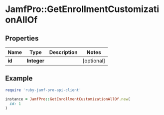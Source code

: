 # JamfPro::GetEnrollmentCustomizationAllOf

## Properties

| Name | Type | Description | Notes |
| ---- | ---- | ----------- | ----- |
| **id** | **Integer** |  | [optional] |

## Example

```ruby
require 'ruby-jamf-pro-api-client'

instance = JamfPro::GetEnrollmentCustomizationAllOf.new(
  id: 1
)
```

